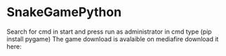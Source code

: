# SnakeGamePython
Search for cmd in start and press run as administrator in cmd type (pip install pygame)
The game download is avalaible on mediafire download it here: 
